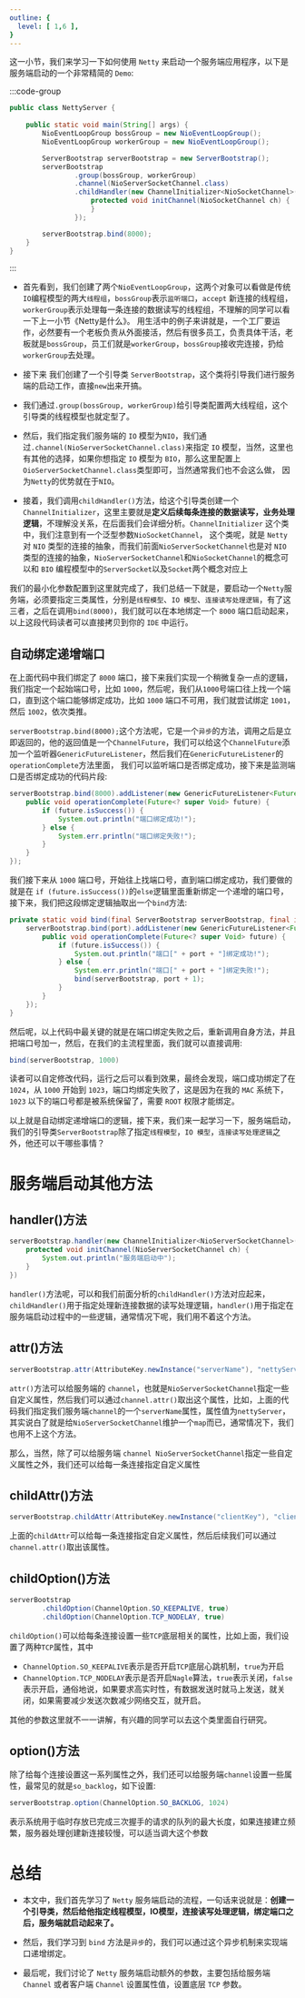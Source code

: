 ```yaml
---
outline: {
  level: [ 1,6 ],
}
---
```


这一小节，我们来学习一下如何使用 `Netty` 来启动一个服务端应用程序，以下是服务端启动的一个非常精简的 `Demo`:

:::code-group
```java [NettyServer.java]
public class NettyServer {
    
    public static void main(String[] args) {
        NioEventLoopGroup bossGroup = new NioEventLoopGroup();
        NioEventLoopGroup workerGroup = new NioEventLoopGroup();

        ServerBootstrap serverBootstrap = new ServerBootstrap();
        serverBootstrap
                .group(bossGroup, workerGroup)
                .channel(NioServerSocketChannel.class)
                .childHandler(new ChannelInitializer<NioSocketChannel>() {
                    protected void initChannel(NioSocketChannel ch) {
                    }
                });

        serverBootstrap.bind(8000);
    }
}
```
:::

* 首先看到，我们创建了两个`NioEventLoopGroup`，这两个对象可以看做是传统`IO`编程模型的两大`线程组`，`bossGroup`表示`监听端口`，`accept` 新连接的线程组，`workerGroup`表示处理每一条连接的数据读写的线程组，不理解的同学可以看一下上一小节《Netty是什么》。
用生活中的例子来讲就是，一个工厂要运作，必然要有一个老板负责从外面接活，然后有很多员工，负责具体干活，老板就是`bossGroup`，员工们就是`workerGroup`，`bossGroup`接收完连接，扔给`workerGroup`去处理。

* 接下来 我们创建了一个引导类 `ServerBootstrap`，这个类将引导我们进行服务端的启动工作，直接`new`出来开搞。

* 我们通过`.group(bossGroup, workerGroup)`给引导类配置两大线程组，这个引导类的线程模型也就定型了。

* 然后，我们指定我们服务端的 `IO` 模型为`NIO`，我们通过`.channel(NioServerSocketChannel.class)`来指定 `IO` 模型，当然，这里也有其他的选择，如果你想指定 `IO` 模型为 `BIO`，那么这里配置上`OioServerSocketChannel.class`类型即可，当然通常我们也不会这么做，
因为`Netty`的优势就在于`NIO`。

* 接着，我们调用`childHandler()`方法，给这个引导类创建一个`ChannelInitializer`，这里主要就是**定义后续每条连接的数据读写，业务处理逻辑**，不理解没关系，在后面我们会详细分析。`ChannelInitializer` 这个类中，我们注意到有一个泛型参数`NioSocketChannel`，
这个类呢，就是 `Netty` 对 `NIO` 类型的连接的抽象，而我们前面`NioServerSocketChannel`也是对 `NIO` 类型的连接的抽象，`NioServerSocketChannel`和`NioSocketChannel`的概念可以和 `BIO` 编程模型中的`ServerSocket`以及`Socket`两个概念对应上

我们的最小化参数配置到这里就完成了，我们总结一下就是，要启动一个`Netty`服务端，必须要指定三类属性，分别是`线程模型`、`IO 模型`、`连接读写处理逻辑`，有了这三者，之后在调用`bind(8000)`，我们就可以在本地绑定一个 `8000` 端口启动起来，以上这段代码读者可以直接拷贝到你的 `IDE` 中运行。

## 自动绑定递增端口

在上面代码中我们绑定了 `8000` 端口，接下来我们实现一个稍微复杂一点的逻辑，我们指定一个起始端口号，比如 `1000`，然后呢，我们从`1000`号端口往上找一个端口，直到这个端口能够绑定成功，比如 `1000` 端口不可用，我们就尝试绑定 `1001`，然后 `1002`，依次类推。

`serverBootstrap.bind(8000);`这个方法呢，它是一个`异步`的方法，调用之后是立即返回的，他的返回值是一个`ChannelFuture`，我们可以给这个`ChannelFuture`添加一个监听器`GenericFutureListener`，然后我们在`GenericFutureListener`的`operationComplete`方法里面，
我们可以监听端口是否绑定成功，接下来是监测端口是否绑定成功的代码片段:

```java
serverBootstrap.bind(8000).addListener(new GenericFutureListener<Future<? super Void>>() {
    public void operationComplete(Future<? super Void> future) {
        if (future.isSuccess()) {
            System.out.println("端口绑定成功!");
        } else {
            System.err.println("端口绑定失败!");
        }
    }
});
```

我们接下来从 `1000` 端口号，开始往上找端口号，直到端口绑定成功，我们要做的就是在 `if (future.isSuccess())`的`else`逻辑里面重新绑定一个递增的端口号，接下来，我们把这段绑定逻辑抽取出一个`bind`方法:

```java
private static void bind(final ServerBootstrap serverBootstrap, final int port) {
    serverBootstrap.bind(port).addListener(new GenericFutureListener<Future<? super Void>>() {
        public void operationComplete(Future<? super Void> future) {
            if (future.isSuccess()) {
                System.out.println("端口[" + port + "]绑定成功!");
            } else {
                System.err.println("端口[" + port + "]绑定失败!");
                bind(serverBootstrap, port + 1);
            }
        }
    });
}
```

然后呢，以上代码中最关键的就是在端口绑定失败之后，重新调用自身方法，并且把端口号加一，然后，在我们的主流程里面，我们就可以直接调用:

```java
bind(serverBootstrap, 1000)
```

读者可以自定修改代码，运行之后可以看到效果，最终会发现，端口成功绑定了在`1024`，从 `1000` 开始到 `1023`，端口均绑定失败了，这是因为在我的 `MAC` 系统下，`1023` 以下的端口号都是被系统保留了，需要 `ROOT` 权限才能绑定。

以上就是自动绑定递增端口的逻辑，接下来，我们来一起学习一下，服务端启动，我们的引导类`ServerBootstrap`除了指定`线程模型`，`IO 模型`，`连接读写处理逻辑`之外，他还可以干哪些事情？

# 服务端启动其他方法

## handler()方法

```java
serverBootstrap.handler(new ChannelInitializer<NioServerSocketChannel>() {
    protected void initChannel(NioServerSocketChannel ch) {
        System.out.println("服务端启动中");
    }
})
```

`handler()`方法呢，可以和我们前面分析的`childHandler()`方法对应起来，`childHandler()`用于指定处理新连接数据的读写处理逻辑，`handler()`用于指定在服务端启动过程中的一些逻辑，通常情况下呢，我们用不着这个方法。

## attr()方法

```java
serverBootstrap.attr(AttributeKey.newInstance("serverName"), "nettyServer")
```

`attr()`方法可以给服务端的 `channel`，也就是`NioServerSocketChannel`指定一些自定义属性，然后我们可以通过`channel.attr()`取出这个属性，比如，上面的代码我们指定我们服务端`channel`的一个`serverName`属性，属性值为`nettyServer`，
其实说白了就是给`NioServerSocketChannel`维护一个`map`而已，通常情况下，我们也用不上这个方法。

那么，当然，除了可以给服务端 `channel NioServerSocketChannel`指定一些自定义属性之外，我们还可以给每一条连接指定自定义属性

## childAttr()方法

```java
serverBootstrap.childAttr(AttributeKey.newInstance("clientKey"), "clientValue")
```

上面的`childAttr`可以给每一条连接指定自定义属性，然后后续我们可以通过`channel.attr()`取出该属性。

## childOption()方法

```java
serverBootstrap
        .childOption(ChannelOption.SO_KEEPALIVE, true)
        .childOption(ChannelOption.TCP_NODELAY, true)
```

`childOption()`可以给每条连接设置一些`TCP`底层相关的属性，比如上面，我们设置了两种`TCP`属性，其中

* `ChannelOption.SO_KEEPALIVE`表示是否开启`TCP`底层心跳机制，`true`为开启
* `ChannelOption.TCP_NODELAY`表示是否开启`Nagle`算法，`true`表示关闭，`false`表示开启，通俗地说，如果要求高实时性，有数据发送时就马上发送，就关闭，如果需要减少发送次数减少网络交互，就开启。

其他的参数这里就不一一讲解，有兴趣的同学可以去这个类里面自行研究。

## option()方法

除了给每个连接设置这一系列属性之外，我们还可以给服务端`channel`设置一些属性，最常见的就是`so_backlog`，如下设置:

```java
serverBootstrap.option(ChannelOption.SO_BACKLOG, 1024)
```

表示系统用于临时存放已完成三次握手的请求的队列的最大长度，如果连接建立频繁，服务器处理创建新连接较慢，可以适当调大这个参数

# 总结

* 本文中，我们首先学习了 `Netty` 服务端启动的流程，一句话来说就是：**创建一个引导类，然后给他指定线程模型，IO模型，连接读写处理逻辑，绑定端口之后，服务端就启动起来了。**

* 然后，我们学习到 `bind` 方法是`异步`的，我们可以通过这个异步机制来实现端口递增绑定。

* 最后呢，我们讨论了 `Netty` 服务端启动额外的参数，主要包括给服务端 `Channel` 或者客户端 `Channel` 设置属性值，设置底层 `TCP` 参数。
